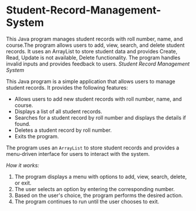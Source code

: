# Student-Record-Management-System
This Java program manages student records with roll number, name, and course.The program allows users to add, view, search, and delete student records. It uses an ArrayList to store student data and provides Create, Read, Update is not available, Delete functionality. The program handles invalid inputs and provides feedback to users. 
*Student Record Management System*

This Java program is a simple  application that allows users to manage student records. It provides the following features:

- Allows users to add new student records with roll number, name, and course.
-  Displays a list of all student records.
-  Searches for a student record by roll number and displays the details if found.
-  Deletes a student record by roll number.
- Exits the program.

The program uses an `ArrayList` to store student records and provides a menu-driven interface for users to interact with the system.

*How it works:*

1. The program displays a menu with options to add, view, search, delete, or exit.
2. The user selects an option by entering the corresponding number.
3. Based on the user's choice, the program performs the desired action.
4. The program continues to run until the user chooses to exit.
